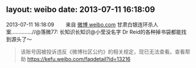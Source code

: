 layout: weibo
date: 2013-07-11 16:18:09
---
<meta name="referrer" content="no-referrer" />

2013-07-11 16:18:09  &nbsp;&nbsp;&nbsp;&nbsp;&nbsp;&nbsp; 来自 <a href="http://weibo.com/" rel="nofollow">微博 weibo.com</a>
甘肃白银连环杀人案..............//@落微77: 长知识长知识@小莹没名字 Dr Reid的各种掉书袋都能找到源头了〜
>  该账号因被投诉违反《微博社区公约》的相关规定，现已无法查看。查看帮助 https://kefu.weibo.com/faqdetail?id=13216
